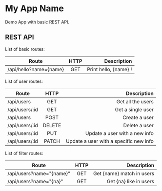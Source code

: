 # My App Name

Demo App with basic REST API.

## REST API

List of basic routes:

| Route        | HTTP           | Description  |
| ------------- |:-------------:| -----:|
| /api/hello?name={name}        | GET           | Print hello, {name} !  |

List of user routes:

| Route        | HTTP           | Description  |
| ------------- |:-------------:| -----:|
| /api/users        | GET           | Get all the users  |
| /api/users/:id        | GET           | Get a single user  |
| /api/users        | POST           | Create a user  |
| /api/users/:id       | DELETE           | Delete a user  |
| /api/users/:id        | PUT           | Update a user with a new info |
| /api/users/:id        | PATCH           | Update a user with a specific new info |

List of filter routes:

| Route        | HTTP           | Description  |
| ------------- |:-------------:| -----:|
|/api/users?name="{name}"      | GET           | Get {name} match in users  |
| /api/users?name="{na}"        | GET           | Get {na} like in users  |

